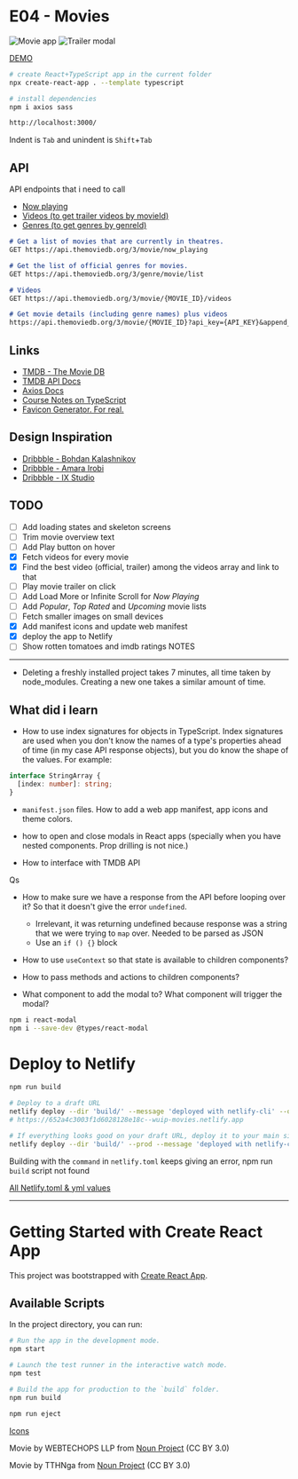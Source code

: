 # E04 - Movies

![Movie app](./movie-app.png)
![Trailer modal](./movie-trailer-modal.png)

[DEMO](https://wuip-movies.netlify.app/)

```bash
# create React+TypeScript app in the current folder
npx create-react-app . --template typescript

# install dependencies
npm i axios sass
```

```bash
http://localhost:3000/
```

Indent is `Tab` and unindent is `Shift`+`Tab`

API
---

API endpoints that i need to call

- [Now playing](https://developer.themoviedb.org/reference/movie-now-playing-list)
- [Videos (to get trailer videos by movieId)](https://developer.themoviedb.org/reference/movie-videos)
- [Genres (to get genres by genreId)](https://developer.themoviedb.org/reference/genre-movie-list)

```md
# Get a list of movies that are currently in theatres.
GET https://api.themoviedb.org/3/movie/now_playing

# Get the list of official genres for movies.
GET https://api.themoviedb.org/3/genre/movie/list

# Videos
GET https://api.themoviedb.org/3/movie/{MOVIE_ID}/videos

# Get movie details (including genre names) plus videos
https://api.themoviedb.org/3/movie/{MOVIE_ID}?api_key={API_KEY}&append_to_response=videos
```

Links
---

- [TMDB - The Movie DB](https://www.themoviedb.org/)
- [TMDB API Docs](https://developer.themoviedb.org/docs)
- [Axios Docs](https://axios-http.com/docs/intro)
- [Course Notes on TypeScript](https://mapas.pages.labranet.jamk.fi/web-user-interface-programming/01.-Materials/08.-TypeScript/#introduction)
- [Favicon Generator. For real.](https://realfavicongenerator.net/)

Design Inspiration
---

- [Dribbble - Bohdan Kalashnikov](https://dribbble.com/shots/21445115-Moopo-movie-streaming-website)
- [Dribbble - Amara Irobi](https://dribbble.com/shots/19190864-Cinema-Information-Website-Mobile-View)
- [Dribbble - IX Studio](https://dribbble.com/shots/19889469-FilMAX-Movie-Film-Cinema-TV-Template)

TODO
---

- [ ] Add loading states and skeleton screens
- [ ] Trim movie overview text
- [ ] Add Play button on hover
- [x] Fetch videos for every movie
- [x] Find the best video (official, trailer) among the videos array and link to that
- [ ] Play movie trailer on click
- [ ] Add Load More or Infinite Scroll for _Now Playing_
- [ ] Add _Popular_, _Top Rated_ and _Upcoming_ movie lists
- [ ] Fetch smaller images on small devices
- [x] Add manifest icons and update web manifest
- [x] deploy the app to Netlify
- [ ] Show rotten tomatoes and imdb ratings
NOTES
---

- Deleting a freshly installed project takes 7 minutes, all time taken by node_modules. Creating a new one takes a similar amount of time.


What did i learn
---
- How to use index signatures for objects in TypeScript. Index signatures are used when you don't know the names of a type's properties ahead of time (in my case API response objects), but you do know the shape of the values. For example:

```ts
interface StringArray {
  [index: number]: string;
}
```

- `manifest.json` files. How to add a web app manifest, app icons and theme colors.

- how to open and close modals in React apps (specially when you have nested components. Prop drilling is not nice.)

- How to interface with TMDB API


Qs
- How to make sure we have a response from the API before looping over it? So that it doesn't give the error `undefined`.
  - Irrelevant, it was returning undefined because response was a string that we were trying to `map` over. Needed to be parsed as JSON
  - Use an `if () {}` block

- How to use `useContext` so that state is available to children components?
- How to pass methods and actions to children components?
- What component to add the modal to? What component will trigger the modal?

```bash
npm i react-modal
npm i --save-dev @types/react-modal
```

# Deploy to Netlify

```bash
npm run build

# Deploy to a draft URL
netlify deploy --dir 'build/' --message 'deployed with netlify-cli' --open 
# https://652a4c3003f1d6028128e18c--wuip-movies.netlify.app

# If everything looks good on your draft URL, deploy it to your main site URL with the --prod flag.
netlify deploy --dir 'build/' --prod --message 'deployed with netlify-cli' --open 
```

Building with the `command` in `netlify.toml` keeps giving an error, npm run `build` script not found

[All Netlify.toml & yml values](https://gist.github.com/DavidWells/43884f15aed7e4dcb3a6dad06430b756)

---

# Getting Started with Create React App

This project was bootstrapped with [Create React App](https://github.com/facebook/create-react-app).

## Available Scripts

In the project directory, you can run:

```bash
# Run the app in the development mode.
npm start 

# Launch the test runner in the interactive watch mode.
npm test 

# Build the app for production to the `build` folder.
npm run build

npm run eject
```


[Icons](https://thenounproject.com/browse/collection-icon/entertainment-and-movie-solid-streaming-on-screen-127119/?p=1)

Movie by WEBTECHOPS LLP from <a href="https://thenounproject.com/browse/icons/term/movie/" target="_blank" title="Movie Icons">Noun Project</a> (CC BY 3.0)

Movie by TTHNga from <a href="https://thenounproject.com/browse/icons/term/movie/" target="_blank" title="Movie Icons">Noun Project</a> (CC BY 3.0)